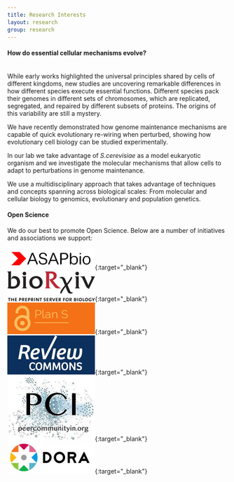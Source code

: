 ```yaml
---
title: Research Interests
layout: research
group: research
---
```

<h4><b>How do essential cellular mechanisms evolve?</b></h4><br>
While early works highlighted the universal principles shared by cells of different kingdoms, new studies are uncovering remarkable differences in how different species execute essential functions. Different species pack their genomes in different sets of chromosomes, which are replicated, segregated, and repaired by different subsets of proteins. The origins of this variability are still a mystery. 

We have recently demonstrated how genome maintenance mechanisms are capable of quick evolutionary re-wiring when perturbed, showing how evolutionary cell biology can be studied experimentally. 

In our lab we take advantage of <i>S.cerevisiae</i> as a model eukaryotic organism and we investigate the molecular mechanisms that allow cells to adapt to perturbations in genome maintenance. 

We use a multidisciplinary approach that takes advantage of techniques and concepts spanning across biological scales: From molecular and cellular biology to genomics, evolutionary and population genetics.

#### Open Science
We do our best to promote Open Science. Below are a number of initiatives and associations we support:

[<img src="/static/img/asapbio-logo.png" >](https://asapbio.org/){:target="_blank"}
[<img src="/static/img/biorxiv2.jpeg" >](https://www.biorxiv.org/){:target="_blank"}
[<img src="/static/img/plans.jpeg">](https://www.coalition-s.org/){:target="_blank"}
[<img src="/static/img/reviewcommons.jpeg" >](https://www.reviewcommons.org/){:target="_blank"}
[<img src="/static/img/pci.jpeg">](https://peercommunityin.org/){:target="_blank"}
[<img src="/static/img/dora.jpeg">](https://sfdora.org/){:target="_blank"}

<!--![alt text](https://FumaLab.github.io/static/img/biorxiv2.jpeg?raw=true)-->
